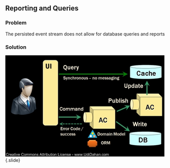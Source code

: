 ## Reporting and Queries

### Problem

The persisted event stream does not allow for database queries and reports

### Solution

![Eventstream](static/img/cqrs.png)
{.slide}